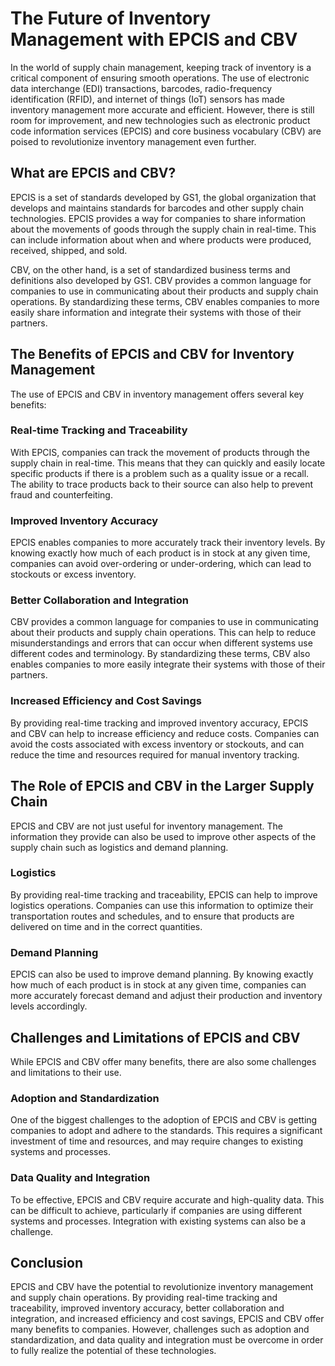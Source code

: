 # The Future of Inventory Management with EPCIS and CBV

In the world of supply chain management, keeping track of inventory is a critical component of ensuring smooth operations. The use of electronic data interchange (EDI) transactions, barcodes, radio-frequency identification (RFID), and internet of things (IoT) sensors has made inventory management more accurate and efficient. However, there is still room for improvement, and new technologies such as electronic product code information services (EPCIS) and core business vocabulary (CBV) are poised to revolutionize inventory management even further.

## What are EPCIS and CBV?

EPCIS is a set of standards developed by GS1, the global organization that develops and maintains standards for barcodes and other supply chain technologies. EPCIS provides a way for companies to share information about the movements of goods through the supply chain in real-time. This can include information about when and where products were produced, received, shipped, and sold.

CBV, on the other hand, is a set of standardized business terms and definitions also developed by GS1. CBV provides a common language for companies to use in communicating about their products and supply chain operations. By standardizing these terms, CBV enables companies to more easily share information and integrate their systems with those of their partners.

## The Benefits of EPCIS and CBV for Inventory Management

The use of EPCIS and CBV in inventory management offers several key benefits:

### Real-time Tracking and Traceability

With EPCIS, companies can track the movement of products through the supply chain in real-time. This means that they can quickly and easily locate specific products if there is a problem such as a quality issue or a recall. The ability to trace products back to their source can also help to prevent fraud and counterfeiting.

### Improved Inventory Accuracy

EPCIS enables companies to more accurately track their inventory levels. By knowing exactly how much of each product is in stock at any given time, companies can avoid over-ordering or under-ordering, which can lead to stockouts or excess inventory.

### Better Collaboration and Integration

CBV provides a common language for companies to use in communicating about their products and supply chain operations. This can help to reduce misunderstandings and errors that can occur when different systems use different codes and terminology. By standardizing these terms, CBV also enables companies to more easily integrate their systems with those of their partners.

### Increased Efficiency and Cost Savings

By providing real-time tracking and improved inventory accuracy, EPCIS and CBV can help to increase efficiency and reduce costs. Companies can avoid the costs associated with excess inventory or stockouts, and can reduce the time and resources required for manual inventory tracking.

## The Role of EPCIS and CBV in the Larger Supply Chain

EPCIS and CBV are not just useful for inventory management. The information they provide can also be used to improve other aspects of the supply chain such as logistics and demand planning.

### Logistics

By providing real-time tracking and traceability, EPCIS can help to improve logistics operations. Companies can use this information to optimize their transportation routes and schedules, and to ensure that products are delivered on time and in the correct quantities.

### Demand Planning

EPCIS can also be used to improve demand planning. By knowing exactly how much of each product is in stock at any given time, companies can more accurately forecast demand and adjust their production and inventory levels accordingly.

## Challenges and Limitations of EPCIS and CBV

While EPCIS and CBV offer many benefits, there are also some challenges and limitations to their use.

### Adoption and Standardization

One of the biggest challenges to the adoption of EPCIS and CBV is getting companies to adopt and adhere to the standards. This requires a significant investment of time and resources, and may require changes to existing systems and processes.

### Data Quality and Integration

To be effective, EPCIS and CBV require accurate and high-quality data. This can be difficult to achieve, particularly if companies are using different systems and processes. Integration with existing systems can also be a challenge.

## Conclusion

EPCIS and CBV have the potential to revolutionize inventory management and supply chain operations. By providing real-time tracking and traceability, improved inventory accuracy, better collaboration and integration, and increased efficiency and cost savings, EPCIS and CBV offer many benefits to companies. However, challenges such as adoption and standardization, and data quality and integration must be overcome in order to fully realize the potential of these technologies.
